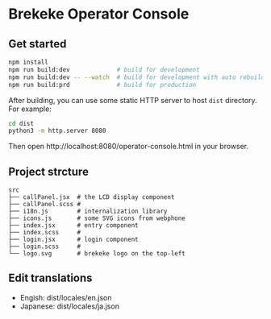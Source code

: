# Brekeke Operator Console

## Get started

```bash
npm install
npm run build:dev             # build for development
npm run build:dev -- --watch  # build for development with auto rebuilding
npm run build:prd             # build for production
```

After building, you can use some static HTTP server to host `dist` directory.
For example:
```bash
cd dist
python3 -m http.server 8080
```

Then open http://localhost:8080/operator-console.html in your browser.

## Project strcture

```
src
├── callPanel.jsx  # the LCD display component
├── callPanel.scss #
├── i18n.js        # internalization library
├── icons.js       # some SVG icons from webphone
├── index.jsx      # entry component
├── index.scss     #
├── login.jsx      # login component
├── login.scss     #
└── logo.svg       # brekeke logo on the top-left
```

## Edit translations

* Engish: dist/locales/en.json
* Japanese: dist/locales/ja.json

